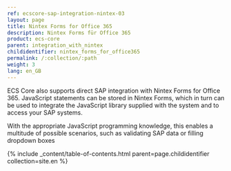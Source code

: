 ```yaml
---
ref: ecscore-sap-integration-nintex-03
layout: page
title: Nintex Forms for Office 365
description: Nintex Forms für Office 365
product: ecs-core
parent: integration_with_nintex
childidentifier: nintex_forms_for_office365
permalink: /:collection/:path
weight: 3
lang: en_GB
---
```


ECS Core also supports direct SAP integration with Nintex Forms for Office 365. JavaScript statements can be stored in Nintex Forms, which in turn can be used to integrate the JavaScript library supplied with the system and to access your SAP systems. <br>

With the appropriate JavaScript programming knowledge, this enables a multitude of possible scenarios, such as validating SAP data or filling dropdown boxes

{% include _content/table-of-contents.html parent=page.childidentifier collection=site.en %}